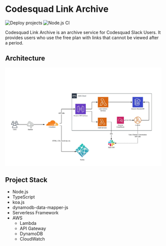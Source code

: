 # Codesquad Link Archive

![Deploy projects](https://github.com/cocahack/codesquad-link-archive/workflows/Deploy%20projects/badge.svg?branch=master)
![Node.js CI](https://github.com/cocahack/codesquad-link-archive/workflows/Node.js%20CI/badge.svg)

Codesquad Link Archive is an archive service for Codesquad Slack Users.
It provides users who use the free plan with links that cannot be viewed after a period.

## Architecture

![architecture](./images/sla-architecture.jpg)

## Project Stack

- Node.js
- TypeScript
- koa.js
- dynamodb-data-mapper-js
- Serverless Framework
- AWS
    - Lambda
    - API Gateway
    - DynamoDB
    - CloudWatch

